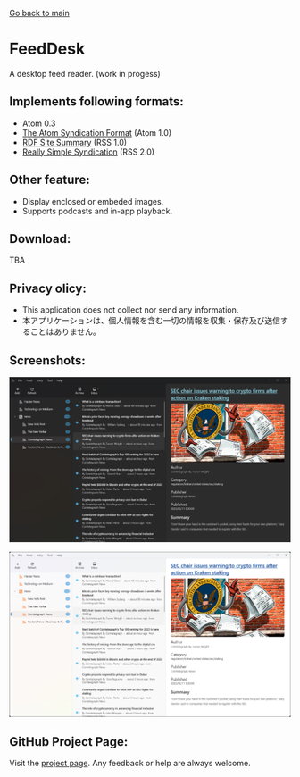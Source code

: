 [Go back to main](https://torum.github.io/BlogWrite/)

# FeedDesk
A desktop feed reader. (work in progess)

## Implements following formats:  

* Atom 0.3
* [The Atom Syndication Format](https://tools.ietf.org/html/rfc4287) (Atom 1.0)
* [RDF Site Summary](https://www.w3.org/2001/09/rdfprimer/rss.html) (RSS 1.0)
* [Really Simple Syndication](https://validator.w3.org/feed/docs/rss2.html) (RSS 2.0)

## Other feature:
* Display enclosed or embeded images.
* Supports podcasts and in-app playback.

## Download:
TBA

## Privacy olicy:
* This application does not collect nor send any information.
* 本アプリケーションは、個人情報を含む一切の情報を収集・保存及び送信することはありません。

## Screenshots:

![FeedDesk](https://github.com/torum/BlogWrite/blob/master/docs/images/FeedDesk-Screenshot-Dark.png?raw=true) 

![FeedDesk](https://github.com/torum/BlogWrite/blob/master/docs/images/FeedDesk-Screenshot-Light.png?raw=true) 

## GitHub Project Page:

Visit the [project page](https://github.com/torum/BlogWrite/). Any feedback or help are always welcome.
